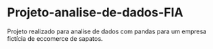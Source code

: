 # Projeto-analise-de-dados-FIA
Projeto realizado para analise de dados com pandas para um empresa fictícia de eccomerce de sapatos. 
